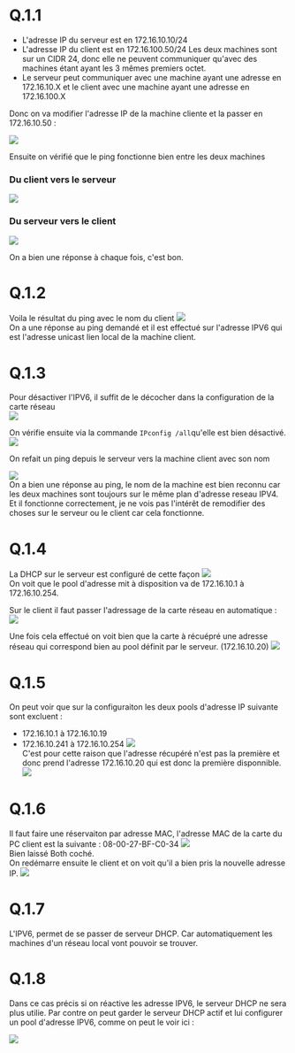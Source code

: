# Q.1.1
- L'adresse IP du serveur est en 172.16.10.10/24
- L'adresse IP du client est en 172.16.100.50/24
Les deux machines sont sur un CIDR 24, donc elle ne peuvent communiquer qu'avec des machines étant ayant les 3 mêmes premiers octet.
- Le serveur peut communiquer avec une machine ayant une adresse en 172.16.10.X et le client avec une machine ayant une adresse en 172.16.100.X

Donc on va modifier l'adresse IP de la machine cliente et la passer en 172.16.10.50 : 

![](https://github.com/Mr-Maglor/checkpoint2/blob/main/img/ip_client.png?raw=true)

Ensuite on vérifié que le ping fonctionne bien entre les deux machines

### Du client vers le serveur

![](https://github.com/Mr-Maglor/checkpoint2/blob/main/img/ping_c_s.png?raw=true)  

### Du serveur vers le client

![](https://github.com/Mr-Maglor/checkpoint2/blob/main/img/ping_s_c.png?raw=true)  

On a bien une réponse à chaque fois, c'est bon.

# Q.1.2

Voila le résultat du ping avec le nom du client
![](https://github.com/Mr-Maglor/checkpoint2/blob/main/img/ping_s_c_nom.png?raw=true)  
On a une réponse au ping demandé et il est effectué sur l'adresse IPV6 qui est l'adresse unicast lien local de la machine client.

# Q.1.3

Pour désactiver l'IPV6, il suffit de le décocher dans la configuration de la carte réseau  
![](https://github.com/Mr-Maglor/checkpoint2/blob/main/img/client_ipv6_desac.png?raw=true) 

On vérifie ensuite via la commande `IPconfig /all`qu'elle est bien désactivé.  
![](https://github.com/Mr-Maglor/checkpoint2/blob/main/img/client_ipv6_desac2.png?raw=true)  

On refait un ping depuis le serveur vers la machine client avec son nom

![](https://github.com/Mr-Maglor/checkpoint2/blob/main/img/ping_s_c_nom_2.png?raw=true)  
On a bien une réponse au ping, le nom de la machine est bien reconnu car les deux machines sont toujours sur le même plan d'adresse reseau IPV4.
Et il fonctionne correctement, je ne vois pas l'intérêt de remodifier des choses sur le serveur ou le client car cela fonctionne.

# Q.1.4

La DHCP sur le serveur est configuré de cette façon 
![](https://github.com/Mr-Maglor/checkpoint2/blob/main/img/config_DHCP.png?raw=true)  
On voit que le pool d'adresse mit à disposition va de 172.16.10.1 à 172.16.10.254.  

Sur le client il faut passer l'adressage de la carte réseau en automatique :  
![](https://github.com/Mr-Maglor/checkpoint2/blob/main/img/client_dhcp.png?raw=true)  

Une fois cela effectué on voit bien que la carte à récuépré une adresse réseau qui correspond bien au pool définit par le serveur. (172.16.10.20)
![](https://github.com/Mr-Maglor/checkpoint2/blob/main/img/client_dhcp2.png?raw=true)  

# Q.1.5
On peut voir que sur la configuraiton les deux pools d'adresse IP suivante sont excluent :
- 172.16.10.1 à 172.16.10.19
- 172.16.10.241 à 172.16.10.254
![](https://github.com/Mr-Maglor/checkpoint2/blob/main/img/config_DHCP.png?raw=true)  
C'est pour cette raison que l'adresse récupéré n'est pas la première et donc prend l'adresse 172.16.10.20 qui est donc la première disponnible.
![](https://github.com/Mr-Maglor/checkpoint2/blob/main/img/client_dhcp2.png?raw=true)

# Q.1.6
Il faut faire une réservaiton par adresse MAC, l'adresse MAC de la carte du PC client est la suivante : 08-00-27-BF-C0-34
![](https://github.com/Mr-Maglor/checkpoint2/blob/main/img/resa_IP.png?raw=true)  
Bien laissé Both coché.  
On redémarre ensuite le client et on voit qu'il a bien pris la nouvelle adresse IP.
![](https://github.com/Mr-Maglor/checkpoint2/blob/main/img/IP_client_resa.png?raw=true)  

# Q.1.7
L'IPV6, permet de se passer de serveur DHCP. Car automatiquement les machines d'un réseau local vont pouvoir se trouver.

# Q.1.8
Dans ce cas précis si on réactive les adresse IPV6, le serveur DHCP ne sera plus utilie.
Par contre on peut garder le serveur DHCP actif et lui configurer un pool d'adresse IPV6, comme on peut le voir ici :

![](https://github.com/Mr-Maglor/checkpoint2/blob/main/img/dhcp_ipv6.png?raw=true)  
